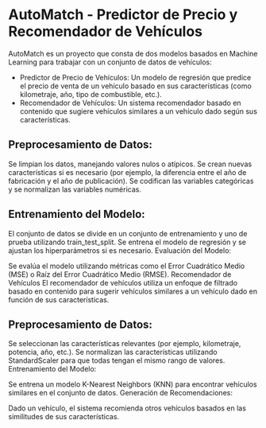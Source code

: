 # AutoMatch - Predictor de Precio y Recomendador de Vehículos

AutoMatch es un proyecto que consta de dos modelos basados en Machine Learning para trabajar con un conjunto de datos de vehículos:

- Predictor de Precio de Vehículos: Un modelo de regresión que predice el precio de venta de un vehículo basado en sus características (como kilometraje, año, tipo de combustible, etc.).
- Recomendador de Vehículos: Un sistema recomendador basado en contenido que sugiere vehículos similares a un vehículo dado según sus características.

## Preprocesamiento de Datos:

Se limpian los datos, manejando valores nulos o atípicos.
Se crean nuevas características si es necesario (por ejemplo, la diferencia entre el año de fabricación y el año de publicación).
Se codifican las variables categóricas y se normalizan las variables numéricas.

## Entrenamiento del Modelo:

El conjunto de datos se divide en un conjunto de entrenamiento y uno de prueba utilizando train_test_split.
Se entrena el modelo de regresión y se ajustan los hiperparámetros si es necesario.
Evaluación del Modelo:

Se evalúa el modelo utilizando métricas como el Error Cuadrático Medio (MSE) o Raíz del Error Cuadrático Medio (RMSE).
Recomendador de Vehículos
El recomendador de vehículos utiliza un enfoque de filtrado basado en contenido para sugerir vehículos similares a un vehículo dado en función de sus características.

## Preprocesamiento de Datos:

Se seleccionan las características relevantes (por ejemplo, kilometraje, potencia, año, etc.).
Se normalizan las características utilizando StandardScaler para que todas tengan el mismo rango de valores.
Entrenamiento del Modelo:

Se entrena un modelo K-Nearest Neighbors (KNN) para encontrar vehículos similares en el conjunto de datos.
Generación de Recomendaciones:

Dado un vehículo, el sistema recomienda otros vehículos basados en las similitudes de sus características.
